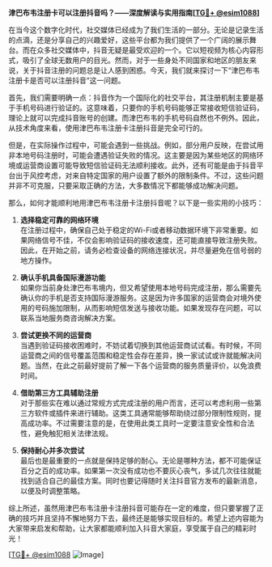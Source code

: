 **津巴布韦注册卡可以注册抖音吗？——深度解读与实用指南[[TG💪+ @esim1088](https://t.me/s/esim1088)]**

在当今这个数字化时代，社交媒体已经成为了我们生活的一部分。无论是记录生活的点滴，还是分享自己的兴趣爱好，这些平台都为我们提供了一个广阔的展示舞台。而在众多社交媒体中，抖音无疑是最受欢迎的一个。它以短视频为核心内容形式，吸引了全球无数用户的目光。然而，对于一些身处不同国家和地区的朋友来说，关于抖音注册的问题总是让人感到困惑。今天，我们就来探讨一下“津巴布韦注册卡是否可以注册抖音”这一问题。

首先，我们需要明确一点：抖音作为一个国际化的社交平台，其注册机制主要是基于手机号码进行验证的。这意味着，只要你的手机号码能够正常接收短信验证码，理论上就可以完成抖音账号的创建。而津巴布韦的手机号码自然也不例外。因此，从技术角度来看，使用津巴布韦注册卡注册抖音是完全可行的。

但是，在实际操作过程中，可能会遇到一些挑战。例如，部分用户反映，在尝试用非本地号码注册时，可能会遭遇验证失败的情况。这主要是因为某些地区的网络环境或运营商设置可能导致短信验证码无法顺利接收。此外，还有可能是由于抖音平台出于风控考虑，对来自特定国家的用户设置了额外的限制条件。不过，这些问题并非不可克服，只要采取正确的方法，大多数情况下都能够成功解决问题。

那么，如何才能顺利地用津巴布韦注册卡注册抖音呢？以下是一些实用的小技巧：

1. **选择稳定可靠的网络环境**  
   在注册过程中，确保自己处于稳定的Wi-Fi或者移动数据环境下非常重要。如果网络信号不佳，不仅会影响验证码的接收速度，还可能直接导致注册失败。因此，在开始之前，请务必检查设备的网络连接状况，并尽量避免在信号弱的地方操作。

2. **确认手机具备国际漫游功能**  
   如果你当前身处津巴布韦境内，但又希望使用本地号码完成注册，那么需要先确认你的手机是否支持国际漫游服务。这是因为许多国家的运营商会对境外使用的号码施加限制，从而影响短信发送与接收功能。如果发现存在问题，可以联系当地服务商咨询解决方案。

3. **尝试更换不同的运营商**  
   当遇到验证码接收困难时，不妨试着切换到其他运营商试试看。有时候，不同运营商之间的信号覆盖范围和稳定性会存在差异，换一家试试或许就能解决问题。当然，在此之前最好提前了解一下各个运营商的服务质量评价，以免浪费时间。

4. **借助第三方工具辅助注册**  
   对于那些实在难以通过常规方式完成注册的用户而言，还可以考虑利用一些第三方软件或插件来进行辅助。这类工具通常能够帮助绕过部分限制性规则，提高成功率。不过需要注意的是，在使用此类工具时一定要注意安全性和合法性，避免触犯相关法律法规。

5. **保持耐心并多次尝试**  
   最后也是最重要的一点就是保持足够的耐心。无论是哪种方法，都不可能保证百分之百的成功率。如果第一次没有成功也不要灰心丧气，多试几次往往就能找到适合自己的最佳方案。同时也要记得随时关注抖音官方发布的最新消息，以便及时调整策略。

综上所述，虽然用津巴布韦注册卡注册抖音可能存在一定的难度，但只要掌握了正确的技巧并且坚持不懈地努力下去，最终还是能够实现目标的。希望上述内容能为大家带来启发和帮助，让大家都能顺利加入抖音大家庭，享受属于自己的精彩时光！

[[TG💪+ @esim1088](https://t.me/s/esim1088) ![Image](https://i.postimg.cc/4NQfJmqS/Snipaste-2025-05-13-00-14-12.png)]